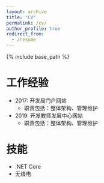 ```yaml
---
layout: archive
title: "CV"
permalink: /cv/
author_profile: true
redirect_from:
  - /resume
---
```

{% include base_path %}



工作经验
======
* 2017: 开发局门户网站
  * 职责包括：整体架构、管理维护
* 2019: 开发教师发展中心网站
  * 职责包括：整体架构、管理维护


技能
======
* .NET Core
* 无线电
